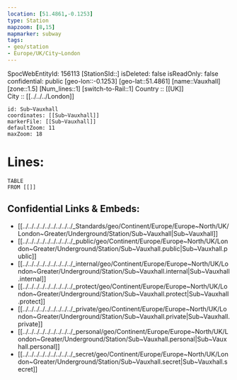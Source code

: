 ```yaml
---
location: [51.4861,-0.1253] 
type: Station 
mapzoom: [8,15] 
mapmarker: subway 
tags:
- geo/station
- Europe/UK/City~London
---
```

SpocWebEntityId: 156113
[StationSId::] 
isDeleted: false
isReadOnly: false
confidential: public
[geo-lon::-0.1253] 
[geo-lat::51.4861] 
[name::Vauxhall] 
[zone::1.5] 
[Num_lines::1] 
[switch-to-Rail::1] 
Country :: [[UK]]  
City :: [[../../../London]]  


```leaflet
id: Sub~Vauxhall
coordinates: [[Sub~Vauxhall]] 
markerFile: [[Sub~Vauxhall]] 
defaultZoom: 11 
maxZoom: 18
```


# Lines: 
```dataview
TABLE 
FROM [[]] 
```

## Confidential Links & Embeds: 
- [[../../../../../../../../../_Standards/geo/Continent/Europe/Europe~North/UK/London~Greater/Underground/Station/Sub~Vauxhall|Sub~Vauxhall]] 
- [[../../../../../../../../../_public/geo/Continent/Europe/Europe~North/UK/London~Greater/Underground/Station/Sub~Vauxhall.public|Sub~Vauxhall.public]] 
- [[../../../../../../../../../_internal/geo/Continent/Europe/Europe~North/UK/London~Greater/Underground/Station/Sub~Vauxhall.internal|Sub~Vauxhall.internal]] 
- [[../../../../../../../../../_protect/geo/Continent/Europe/Europe~North/UK/London~Greater/Underground/Station/Sub~Vauxhall.protect|Sub~Vauxhall.protect]] 
- [[../../../../../../../../../_private/geo/Continent/Europe/Europe~North/UK/London~Greater/Underground/Station/Sub~Vauxhall.private|Sub~Vauxhall.private]] 
- [[../../../../../../../../../_personal/geo/Continent/Europe/Europe~North/UK/London~Greater/Underground/Station/Sub~Vauxhall.personal|Sub~Vauxhall.personal]] 
- [[../../../../../../../../../_secret/geo/Continent/Europe/Europe~North/UK/London~Greater/Underground/Station/Sub~Vauxhall.secret|Sub~Vauxhall.secret]] 

